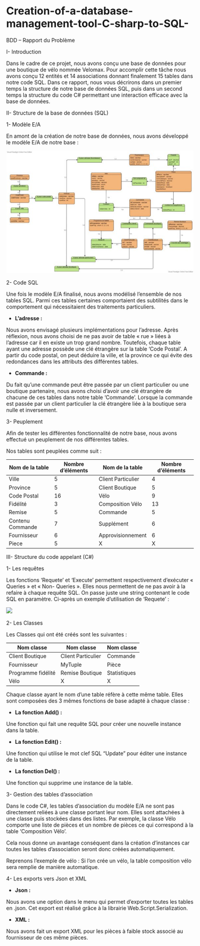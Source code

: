 # Creation-of-a-database-management-tool-C-sharp-to-SQL-
BDD – Rapport du Problème 

I-  Introduction 

Dans le cadre de ce projet, nous avons conçu une base de données pour une boutique de vélo nommée Velomax.  Pour  accomplir  cette  tâche  nous  avons  conçu  12  entités  et  14  associations  donnant finalement 15 tables dans notre code SQL. Dans ce rapport, nous vous décrirons dans un premier temps la structure de notre base de données SQL, puis dans un second temps la structure du code C# permettant une interaction efficace avec la base de données.  

II-  Structure de la base de données (SQL) 

1-  Modèle E/A 

En amont de la création de notre base de données, nous avons développé le modèle E/A de notre base : 

![](Ressources/Aspose.Words.e5964a3f-f463-4a2f-9e08-5ec97b5c9d67.003.jpeg)

2-  Code SQL 

Une fois le modèle E/A finalisé, nous avons modélisé l’ensemble de nos tables SQL. Parmi ces tables certaines  comportaient  des  subtilités  dans  le  comportement  qui  nécessitaient  des  traitements particuliers.  

- **L’adresse :**  

Nous avons envisagé plusieurs implémentations pour l’adresse. Après réflexion, nous avons choisi de ne pas avoir de table « rue » liées à l’adresse car il en existe un trop grand nombre. Toutefois, chaque table ayant une adresse possède une clé étrangère sur la table ‘Code Postal’. A partir du code postal, on peut déduire la ville, et la province ce qui évite des redondances dans les attributs des différentes tables. 

- **Commande :** 

Du  fait  qu’une  commande  peut  être  passée  par  un  client  particulier  ou  une  boutique partenaire, nous avons choisi d’avoir une clé étrangère de chacune de ces tables dans notre table ‘Commande’. Lorsque la commande est passée par un client particulier la clé étrangère liée à la boutique sera nulle et inversement. 

3-  Peuplement 

Afin de tester les différentes fonctionnalité de notre base, nous avons effectué un peuplement de nos différentes tables.  

Nos tables sont peuplées comme suit : 



|Nom de la table |Nombre d’éléments |Nom de la table |Nombre d’éléments |
| - | - | - | - |
|Ville |5 |Client Particulier |4 |
|Province |5 |Client Boutique |5 |
|Code Postal |16 |Vélo |9 |
|Fidélité |3 |Composition Vélo |13 |
|Remise |5 |Commande |5 |
|Contenu Commande |7 |Supplément |6 |
|Fournisseur |6 |Approvisionnement |6 |
|Piece |5 |X |X |
III-  Structure du code appelant (C#) 

1-  Les requêtes 

Les fonctions ‘Requete’ et ‘Execute’ permettent respectivement d’exécuter « Queries » et « Non- Queries ». Elles nous permettent de ne pas avoir à la refaire à chaque requête SQL. On passe juste une string contenant le code SQL en paramètre. Ci-après un exemple d’utilisation de ‘Requete’ : 

![](Ressources/Aspose.Words.e5964a3f-f463-4a2f-9e08-5ec97b5c9d67.004.png)

2-  Les Classes 

Les Classes qui ont été créés sont les suivantes : 



|Nom classe |Nom classe |Nom classe |
| - | - | - |
|Client Boutique |Client Particulier |Commande |
|Fournisseur |MyTuple |Pièce |
|Programme fidélité |Remise Boutique |Statistiques |
|Vélo |X |X |
Chaque classe ayant le nom d’une table réfère à cette même table. Elles sont composées des 3 mêmes fonctions de base adapté à chaque classe :  

- **La fonction Add() :** 

Une fonction qui fait une requête SQL pour créer une nouvelle instance dans la table. 

- **La fonction Edit() :** 

Une fonction qui utilise le mot clef SQL “Update” pour éditer une instance de la table.  

- **La fonction Del() :** 

Une fonction qui supprime une instance de la table. 

3-  Gestion des tables d’association 

Dans le code C#, les tables d’association du modèle E/A ne sont pas directement reliées à une classe portant leur nom.  Elles sont attachées à une classe puis stockées dans des listes. Par exemple, la classe Vélo comporte une liste de pièces et un nombre de pièces ce qui correspond à la table ‘Composition Vélo’. 

Cela  nous  donne  un  avantage  conséquent  dans  la  création  d’instances  car  toutes  les  tables d’association seront donc créées automatiquement.  

Reprenons l’exemple de vélo : Si l’on crée un vélo, la table composition vélo sera remplie de manière automatique.  

4-  Les exports vers Json et XML 

- **Json :**  

Nous avons une option dans le menu qui permet d’exporter toutes les tables en .json. Cet export est réalisé grâce à la librairie Web.Script.Serialization. 

- **XML :**  

Nous avons fait un export XML pour les pièces à faible stock associé au fournisseur de ces même pièces.  

